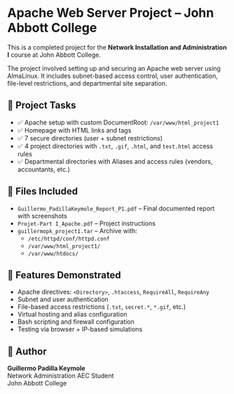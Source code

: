 # Apache Web Server Project – John Abbott College

This is a completed project for the **Network Installation and Administration I** course at John Abbott College.

The project involved setting up and securing an Apache web server using AlmaLinux. It includes subnet-based access control, user authentication, file-level restrictions, and departmental site separation.

## 📁 Project Tasks

- ✅ Apache setup with custom DocumentRoot: `/var/www/html_project1`
- ✅ Homepage with HTML links and tags
- ✅ 7 secure directories (user + subnet restrictions)
- ✅ 4 project directories with `.txt`, `.gif`, `.html`, and `test.html` access rules
- ✅ Departmental directories with Aliases and access rules (vendors, accountants, etc.)

## 📄 Files Included

- `Guillermo_PadillaKeymole_Report_P1.pdf` – Final documented report with screenshots
- `Projet-Part I_Apache.pdf` – Project instructions
- `guillermopk_project1.tar` – Archive with:
  - `/etc/httpd/conf/httpd.conf`
  - `/var/www/html_project1/`
  - `/var/www/htdocs/`

## 🔐 Features Demonstrated

- Apache directives: `<Directory>`, `.htaccess`, `RequireAll`, `RequireAny`
- Subnet and user authentication
- File-based access restrictions (`.txt`, `secret.*`, `*.gif`, etc.)
- Virtual hosting and alias configuration
- Bash scripting and firewall configuration
- Testing via browser + IP-based simulations

## 📍 Author

**Guillermo Padilla Keymole**  
Network Administration AEC Student  
John Abbott College
